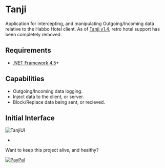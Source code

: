 # Tanji
Application for intercepting, and manipulating Outgoing/Incoming data relative to the Habbo Hotel client.
As of [Tanji v1.4](https://github.com/ArachisH/Tanji/releases/tag/v1.4.0.0), retro hotel support has been completely removed.
## Requirements
* [.NET Framework 4.5](https://www.microsoft.com/en-us/download/details.aspx?id=30653)+

## Capabilities
* Outgoing/Incoming data logging.
* Inject data to the client, or server.
* Block/Replace data being sent, or recieved.

## Initial Interface
![TanjiUI](http://i.imgur.com/3KkuDcH.png)

-
Want to keep this project alive, and healthy?

[![PayPal](https://www.paypalobjects.com/en_US/i/btn/btn_donate_SM.gif)](https://www.paypal.com/cgi-bin/webscr?cmd=_s-xclick&hosted_button_id=KKT8YD2Z8K5WU)
